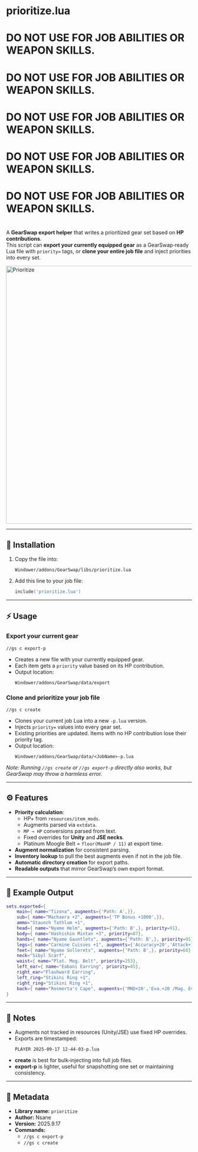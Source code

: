 # prioritize.lua
#
#
# DO NOT USE FOR JOB ABILITIES OR WEAPON SKILLS.
# DO NOT USE FOR JOB ABILITIES OR WEAPON SKILLS.
# DO NOT USE FOR JOB ABILITIES OR WEAPON SKILLS.
# DO NOT USE FOR JOB ABILITIES OR WEAPON SKILLS.
# DO NOT USE FOR JOB ABILITIES OR WEAPON SKILLS.
#
#
A **GearSwap export helper** that writes a prioritized gear set based on **HP contributions**.  
This script can **export your currently equipped gear** as a GearSwap‐ready Lua file with `priority=` tags, or **clone your entire job file** and inject priorities into every set.

<img width="1149" height="699" alt="Prioritize" src="https://github.com/user-attachments/assets/610f25c8-b8ff-4e3a-af13-0078bc5d9aac" />

---

## 📂 Installation

1. Copy the file into:
   ```
   Windower/addons/GearSwap/libs/prioritize.lua
   ```
2. Add this line to your job file:
   ```lua
   include('prioritize.lua')
   ```

---

## ⚡ Usage

### Export your current gear
```
//gs c export-p
```
- Creates a new file with your currently equipped gear.
- Each item gets a `priority` value based on its HP contribution.
- Output location:
  ```
  Windower/addons/GearSwap/data/export
  ```

### Clone and prioritize your job file
```
//gs c create
```
- Clones your current job Lua into a new `-p.lua` version.  
- Injects `priority=` values into every gear set.  
- Existing priorities are updated. Items with no HP contribution lose their priority tag.
- Output location:
  ```
  Windower/addons/GearSwap/data/<JobName>-p.lua
  ```

*Note: Running `//gs create` or `//gs export-p` directly also works, but GearSwap may throw a harmless error.*

---

## ⚙️ Features

- **Priority calculation**:
  - HP+ from `resources/item_mods`.
  - Augments parsed via `extdata`.
  - `MP → HP` conversions parsed from text.
  - Fixed overrides for **Unity** and **JSE necks**.
  - Platinum Moogle Belt = `floor(MaxHP / 11)` at export time.
- **Augment normalization** for consistent parsing.
- **Inventory lookup** to pull the best augments even if not in the job file.
- **Automatic directory creation** for export paths.
- **Readable outputs** that mirror GearSwap’s own export format.

---

## 📝 Example Output

```lua
sets.exported={
    main={ name="Tizona", augments={'Path: A',}},
    sub={ name="Machaera +2", augments={'TP Bonus +1000',}},
    ammo="Staunch Tathlum +1",
    head={ name="Nyame Helm", augments={'Path: B',}, priority=91},
    body={ name="Hashishin Mintan +3", priority=87},
    hands={ name="Nyame Gauntlets", augments={'Path: B',}, priority=91},
    legs={ name="Carmine Cuisses +1", augments={'Accuracy+20','Attack+12','\"Dual Wield\"+6',}, priority=50},
    feet={ name="Nyame Sollerets", augments={'Path: B',}, priority=68},
    neck="Sibyl Scarf",
    waist={ name="Plat. Mog. Belt", priority=253},
    left_ear={ name="Eabani Earring", priority=45},
    right_ear="Flashward Earring",
    left_ring="Stikini Ring +1",
    right_ring="Stikini Ring +1",
    back={ name="Rosmerta's Cape", augments={'MND+20','Eva.+20 /Mag. Eva.+20','Mag. Evasion+10','\"Cure\" potency +10%','Phys. dmg. taken-10%',}},
}
```

---

## 📌 Notes

- Augments not tracked in resources (Unity/JSE) use fixed HP overrides.
- Exports are timestamped:
  ```
  PLAYER 2025-09-17 12-44-03-p.lua
  ```
- **create** is best for bulk‐injecting into full job files.  
- **export-p** is lighter, useful for snapshotting one set or maintaining consistency.

---

## 👤 Metadata

- **Library name:** `prioritize`  
- **Author:** Nsane  
- **Version:** 2025.9.17  
- **Commands:**  
  - `//gs c export-p`  
  - `//gs c create`
